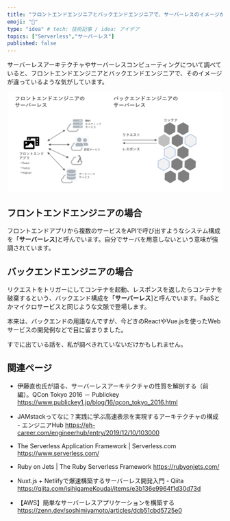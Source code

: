 ```yaml
---
title: "フロントエンドエンジニアとバックエンドエンジニアで、サーバーレスのイメージが違っている"
emoji: "🤖"
type: "idea" # tech: 技術記事 / idea: アイデア
topics: ["Serverless","サーバーレス"]
published: false
---
```


サーバーレスアーキテクチャやサーバーレスコンピューティングについて調べていると、フロントエンドエンジニアとバックエンドエンジニアで、そのイメージが違っているような気がしています。

![ServerLess2.png](images/what_is_serverless/Serverless2.png)

## フロントエンドエンジニアの場合

フロントエンドアプリから複数のサービスをAPIで呼び出すようなシステム構成を「**サーバーレス**]と呼んでいます。自分でサーバを用意しないという意味が強調されています。

## バックエンドエンジニアの場合

リクエストをトリガーにしてコンテナを起動、レスポンスを返したらコンテナを破棄するという、バックエンド構成を「**サーバーレス**]と呼んでいます。FaaSとかマイクロサービスと同じような文脈で登場します。

本来は、バックエンドの用語なんですが、今どきのReactやVue.jsを使ったWebサービスの開発例などで目に留まりました。

すでに出ている話を、私が調べきれていないだけかもしれません。

## 関連ページ

- 伊藤直也氏が語る、サーバーレスアーキテクチャの性質を解剖する（前編）。QCon Tokyo 2016 － Publickey  
  https://www.publickey1.jp/blog/16/qcon_tokyo_2016.html
- JAMstackってなに？実践に学ぶ高速表示を実現するアーキテクチャの構成 - エンジニアHub
  https://eh-career.com/engineerhub/entry/2019/12/10/103000

- The Serverless Application Framework | Serverless.com
  https://www.serverless.com/
- Ruby on Jets | The Ruby Serverless Framework
  https://rubyonjets.com/

- Nuxt.js + Netlifyで爆速構築するサーバーレス開発入門 - Qiita
  https://qiita.com/isihigameKoudai/items/e3b136e9964f1d30d73d
- 【AWS】簡単なサーバーレスアプリケーションを構築する
  https://zenn.dev/soshimiyamoto/articles/dcb51cbd5725e0
